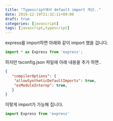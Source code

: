 ```yaml
---
title: "Typescript에서 default import 개선.."
date: 2019-12-19T21:32:11+09:00
draft: true
categories: [javascript]
tags: [javascript,typescript]
---
```


express를 import하면 아래와 같이 import 했을 겁니다.
<!--more-->

```javascript
import * as Express from 'express';
```

하지만 tsconfig.json 파일에 아래 내용을 추가 하면..

```json
{
   "compilerOptions": {
    "allowSyntheticDefaultImports": true,
    "esModuleInterop": true,
   }
}
```

이렇게 import가 가능해 집니다.

```javascript
import Express from 'express'
```